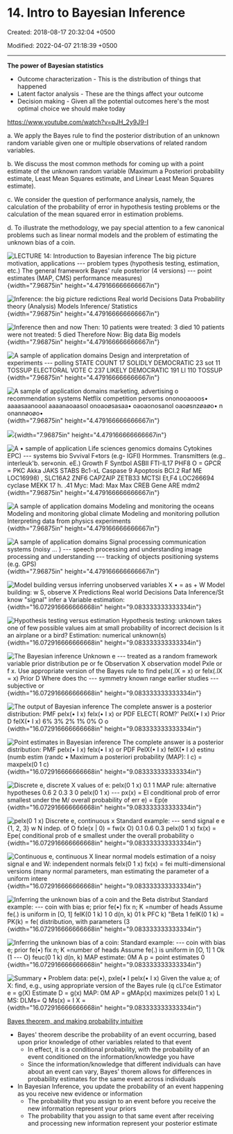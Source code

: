 # 14. Intro to Bayesian Inference

Created: 2018-08-17 20:32:04 +0500

Modified: 2022-04-07 21:18:39 +0500

---

**The power of Bayesian statistics**
-   Outcome characterization - This is the distribution of things that happened
-   Latent factor analysis - These are the things affect your outcome
-   Decision making - Given all the potential outcomes here's the most optimal choice we should make today

<https://www.youtube.com/watch?v=pJH_2y9J9-I>



a.  We apply the Bayes rule to find the posterior distribution of an unknown random variable given one or multiple observations of related random variables.

b.  We discuss the most common methods for coming up with a point estimate of the unknown random variable (Maximum a Posteriori probability estimate, Least Mean Squares estimate, and Linear Least Mean Squares estimate).

c.  We consider the question of performance analysis, namely, the calculation of the probability of error in hypothesis testing problems or the calculation of the mean squared error in estimation problems.

d.  To illustrate the methodology, we pay special attention to a few canonical problems such as linear normal models and the problem of estimating the unknown bias of a coin.



![LECTURE 14: Introduction to Bayesian inference The big picture motivation, applications --- problem types (hypothesis testing, estimation, etc.) The general framework Bayes' rule posterior (4 versions) --- point estimates (MAP, CMS) performance measures) ](media/Intro---Syllabus_14.-Intro-to-Bayesian-Inference-image1.png){width="7.96875in" height="4.479166666666667in"}

![Inference: the big picture redictions Real world Decisions Data Probability theory (Analysis) Models Inference/ Statistics ](media/Intro---Syllabus_14.-Intro-to-Bayesian-Inference-image2.png){width="7.96875in" height="4.479166666666667in"}

![Inference then and now Then: 10 patients were treated: 3 died 10 patients were not treated: 5 died Therefore Now: Big data Big models ](media/Intro---Syllabus_14.-Intro-to-Bayesian-Inference-image3.png){width="7.96875in" height="4.479166666666667in"}

![A sample of application domains Design and interpretation of experiments --- polling STATE COUNT 17 SOLIDLY DEMOCRATIC 23 sot 11 TOSSUP ELECTORAL VOTE C 237 LIKELY DEMOCRATIC 191 Ll 110 TOSSUP ](media/Intro---Syllabus_14.-Intro-to-Bayesian-Inference-image4.png){width="7.96875in" height="4.479166666666667in"}

![A sample of application domains marketing, advertising o recommendation systems Netflix competition persoms ononooaooos• aaaasaanoool aaaanaoaasol onoaoøsasaa• oaoaonosanol oaoøsnzøaøo• n onannøoøo• ](media/Intro---Syllabus_14.-Intro-to-Bayesian-Inference-image5.png){width="7.96875in" height="4.479166666666667in"}

![](media/Intro---Syllabus_14.-Intro-to-Bayesian-Inference-image6.png){width="7.96875in" height="4.479166666666667in"}

![A • sample of application Life sciences genomics domains Cytokines EPC) --- systems bio Svvival F«tors (e.g- IGFI) Hormmes. Transmitters (e.g.. interleuk'b. ser«onin. eE.) Growth F Syntbol ASBII FTI-IL17 PHF8 O = GPCR = PKC Akka JAKS STABS Bc1-xL Caspase 9 Apoptosis BCI.2 Raf ME LOC16998) , SLC16A2 ZNF6 CAPZAIP ZETB33 MCTSI Et,F4 LOC266694 cyclase MEKK 17 h. .41 Myc: Mad: Max Max CREB Gene ARE mdm2 ](media/Intro---Syllabus_14.-Intro-to-Bayesian-Inference-image7.png){width="7.96875in" height="4.479166666666667in"}

![A sample of application domains Modeling and monitoring the oceans Modeling and monitoring global climate Modeling and monitoring pollution Interpreting data from physics experiments ](media/Intro---Syllabus_14.-Intro-to-Bayesian-Inference-image8.png){width="7.96875in" height="4.479166666666667in"}

![A sample of application domains Signal processing communication systems (noisy ... ) --- speech processing and understanding image processing and understanding --- tracking of objects positioning systems (e.g. GPS) ](media/Intro---Syllabus_14.-Intro-to-Bayesian-Inference-image9.png){width="7.96875in" height="4.479166666666667in"}

![Model building versus inferring unobserved variables X • = as + W Model building: w S, observe X Predictions Real world Decisions Data Inference/St know "signal" infer a Variable estimation: ](media/Intro---Syllabus_14.-Intro-to-Bayesian-Inference-image10.png){width="16.072916666666668in" height="9.083333333333334in"}

![Hypothesis testing versus estimation Hypothesis testing: unknown takes one of few possible values aim at small probability of incorrect decision Is it an airplane or a bird? Estimation: numerical unknown(s) ](media/Intro---Syllabus_14.-Intro-to-Bayesian-Inference-image11.png){width="16.072916666666668in" height="9.083333333333334in"}

![The Bayesian inference Unknown e --- treated as a random framework variable prior distribution pe or fe Observation X observation model Pxle or f x. Use appropriate version of the Bayes rule to find pelx(.lX = x) or felx(.lX = x) Prior D Where does thc --- symmetry known range earlier studies --- subjective or ](media/Intro---Syllabus_14.-Intro-to-Bayesian-Inference-image12.png){width="16.072916666666668in" height="9.083333333333334in"}

![The output of Bayesian inference The complete answer is a posterior distribution: PMF pelx(• I x) felx(• I x) or PDF ELECT( ROM?' PelX(• I x) Prior D felX(• I x) 6% 3% 2% 1% 0% O o ](media/Intro---Syllabus_14.-Intro-to-Bayesian-Inference-image13.png){width="16.072916666666668in" height="9.083333333333334in"}

![Point estimates in Bayesian inference The complete answer is a posterior distribution: PMF pelx(• I x) felx(• I x) or PDF PelX(• I x) felX(• I x) estinu (numb estim (randc • Maximum a posteriori probability (MAP): I c) = maxpelx(0 1 c) ](media/Intro---Syllabus_14.-Intro-to-Bayesian-Inference-image14.png){width="16.072916666666668in" height="9.083333333333334in"}

![Discrete e, discrete X values of e: pelx(0 1 x) 0.1 1 MAP rule: alternative hypotheses 0.6 2 0.3 3 0 pelx(0 1 x) --- px(x) = El conditional prob of error smallest under the M/ overall probability of err e) = Ep(e ](media/Intro---Syllabus_14.-Intro-to-Bayesian-Inference-image15.png){width="16.072916666666668in" height="9.083333333333334in"}

![pelx(0 1 x) Discrete e, continuous x Standard example: --- send signal e e {1, 2, 3} w N indep. of O fxle(x | 0) = fw(x O) 0.1 0.6 0.3 pelx(0 1 x) fx(x) = Epe( conditional prob of e smallest under the overall probability o ](media/Intro---Syllabus_14.-Intro-to-Bayesian-Inference-image16.png){width="16.072916666666668in" height="9.083333333333334in"}

![Continuous e, continuous X linear normal models estimation of a noisy signal e and W: independent normals felx(0 1 x) fx(x) = fei multi-dimensional versions (many normal parameters, man estimating the parameter of a uniform intere ](media/Intro---Syllabus_14.-Intro-to-Bayesian-Inference-image17.png){width="16.072916666666668in" height="9.083333333333334in"}

![Inferring the unknown bias of a coin and the Beta distribut Standard example: --- coin with bias e; prior fe(•) fix n; K =number of heads Assume fe(.) is uniform in [O, 1] felK(0 1 k) 1 0 d(n, k) 01 k PFC k) "Beta 1 felK(0 1 k) = PK(k) = fe( distribution, with parameters (3 ](media/Intro---Syllabus_14.-Intro-to-Bayesian-Inference-image18.png){width="16.072916666666668in" height="9.083333333333334in"}

![Inferring the unknown bias of a coin: Standard example: --- coin with bias e; prior fe(•) fix n; K =number of heads Assume fe(.) is uniform in [O, 1] 1 Ok (1 --- O) feuc(0 1 k) d(n, k) MAP estimate: 0M A p = point estimates 0 ](media/Intro---Syllabus_14.-Intro-to-Bayesian-Inference-image19.png){width="16.072916666666668in" height="9.083333333333334in"}

![Summary • Problem data: pe(•), pxle(• I pelx(• I x) Given the value a; of X: find, e.g., using appropriate version of the Bayes rule (q cLl'ce Estimator e = g(X) Estimate D = g(x) MAP: 0M AP = gMAp(x) maximizes pelx(0 1 x) L MS: DLMs= Q Ms(x) = I X = ](media/Intro---Syllabus_14.-Intro-to-Bayesian-Inference-image20.png){width="16.072916666666668in" height="9.083333333333334in"}



[Bayes theorem, and making probability intuitive](https://www.youtube.com/watch?v=HZGCoVF3YvM)


-   Bayes' theorem describe the probability of an event occurring, based upon prior knowledge of other variables related to that event
    -   In effect, it is a conditional probability, with the probability of an event conditioned on the information/knowledge you have
    -   Since the information/knowledge that different individuals can have about an event can vary, Bayes' thorem allows for differences in probability estimates for the same event across individuals
-   In Bayesian Inference, you update the probability of an event happening as you receive new evidence or information
    -   The probability that you assign to an event before you receive the new information represent your priors
    -   The probability that you assign to that same event after receiving and processing new information represent your posterior estimate






















